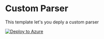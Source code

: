 # Custom Parser

This template let's you deply a custom parser

[![Deploy to Azure](https://aka.ms/deploytoazurebutton)](https://portal.azure.com/#create/Microsoft.Template/uri/https%3A%2F%2Fraw.githubusercontent.com%2FAzure%2FAzure-Sentinel%2Fdev%2FGenericParser%2FTools%2FARM-Templates%2FParserQuery%2FCustomParser.json)
